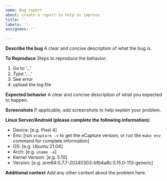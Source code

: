 ```yaml
---
name: Bug report
about: Create a report to help us improve
title: ''
labels: ''
assignees: ''

---
```


**Describe the bug**
A clear and concise description of what the bug is.

**To Reproduce**
Steps to reproduce the behavior:
1. Go to '...'
2. Type '....'
3. See error
4. upload the log file

**Expected behavior**
A clear and concise description of what you expected to happen.

**Screenshots**
If applicable, add screenshots to help explain your problem.

**Linux Server/Android (please complete the following information):**

- Device: [e.g. Pixel 4]
- Env: [run `ecapture -v` to get the eCapture version, or run the `make env` command for complete information]
- OS: [e.g. Ubuntu 21.04]
- Arch: [e.g. `uname -a`]
- Kernel Version: [e.g. 5.10]
- Version: [e.g. arm64:0.7.7-20240303-bfb4a8c:5.15.0-113-generic]

**Additional context**
Add any other context about the problem here.
